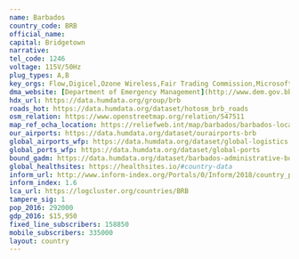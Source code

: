 ```yaml
---
name: Barbados
country_code: BRB
official_name:
capital: Bridgetown
narrative:
tel_code: 1246
voltage: 115V/50Hz
plug_types: A,B
key_orgs: Flow,Digicel,Ozone Wireless,Fair Trading Commission,Microsoft Trinidad and Tobago,UNICEF,C&W Business
dma_website: [Department of Emergency Management](http://www.dem.gov.bb/)
hdx_url: https://data.humdata.org/group/brb
roads_hot: https://data.humdata.org/dataset/hotosm_brb_roads
osm_relation: https://www.openstreetmap.org/relation/547511
map_ref_ocha_location: https://reliefweb.int/map/barbados/barbados-location-map-2013
our_airports: https://data.humdata.org/dataset/ourairports-brb
global_airports_wfp: https://data.humdata.org/dataset/global-logistics
global_ports_wfp: https://data.humdata.org/dataset/global-ports
bound_gadm: https://data.humdata.org/dataset/barbados-administrative-boundaries-levels-0-and-1-from-gadm
global_healthsites: https://healthsites.io/#country-data
inform_url: http://www.inform-index.org/Portals/0/Inform/2018/country_profiles/BRB.pdf
inform_index: 1.6
lca_url: https://logcluster.org/countries/BRB
tampere_sig: 1
pop_2016: 292000
gdp_2016: $15,950
fixed_line_subscribers: 158850
mobile_subscribers: 335000
layout: country
---
```

